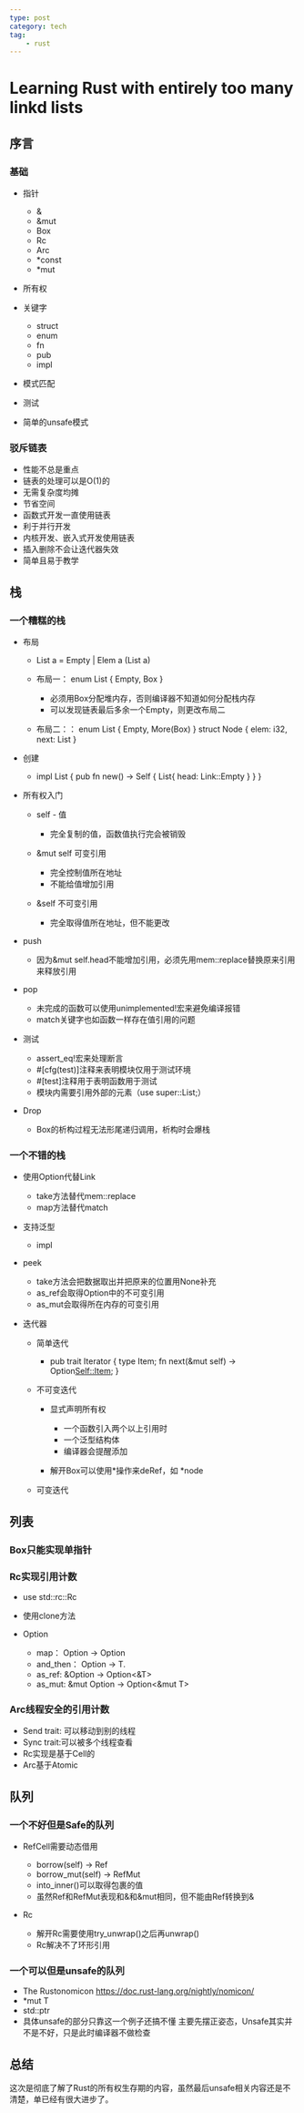 ```yaml
---
type: post
category: tech
tag:
    - rust
---
```


# Learning Rust with entirely too many linkd lists

## 序言

### 基础

- 指针

	- &
	- &mut
	- Box
	- Rc
	- Arc
	- *const
	- *mut

- 所有权
- 关键字

	- struct
	- enum
	- fn
	- pub
	- impl

- 模式匹配
- 测试
- 简单的unsafe模式

### 驳斥链表

- 性能不总是重点
- 链表的处理可以是O(1)的
- 无需复杂度均摊
- 节省空间
- 函数式开发一直使用链表
- 利于并行开发
- 内核开发、嵌入式开发使用链表
- 插入删除不会让迭代器失效
- 简单且易于教学


## 栈

### 一个糟糕的栈

- 布局

	- List a = Empty | Elem a (List a)
	- 布局一： 
enum List  {
    Empty, 
    Box<List> 
}

		- 必须用Box分配堆内存，否则编译器不知道如何分配栈内存
		- 可以发现链表最后多余一个Empty，则更改布局二

	- 布局二：： 
enum List { 
    Empty, 
    More(Box<Node>) 
}
struct Node {
    elem: i32,
    next: List
}

- 创建

	- impl List {
    pub fn new() -> Self {
        List{ head: Link::Empty }
   }
}

- 所有权入门

	- self - 值

		- 完全复制的值，函数值执行完会被销毁

	- &mut self 可变引用

		- 完全控制值所在地址
		- 不能给值增加引用

	- &self 不可变引用

		- 完全取得值所在地址，但不能更改

- push

	- 因为&mut self.head不能增加引用，必须先用mem::replace替换原来引用来释放引用

- pop

	- 未完成的函数可以使用unimplemented!宏来避免编译报错
	- match关键字也如函数一样存在值引用的问题

- 测试

	- assert_eq!宏来处理断言
	- #[cfg(test)]注释来表明模块仅用于测试环境
	- #[test]注释用于表明函数用于测试
	- 模块内需要引用外部的元素（use super::List;）

- Drop

	- Box的析构过程无法形尾递归调用，析构时会爆栈

### 一个不错的栈

- 使用Option代替Link

	- take方法替代mem::replace
	- map方法替代match

- 支持泛型

	- impl<T>

- peek

	- take方法会把数据取出并把原来的位置用None补充
	- as_ref会取得Option中的不可变引用
	- as_mut会取得所在内存的可变引用

- 迭代器

	- 简单迭代

		- pub trait Iterator {
    type Item;
    fn next(&mut self) -> Option<Self::Item>;
}

	- 不可变迭代

		- 显式声明所有权

			- 一个函数引入两个以上引用时
			- 一个泛型结构体
			- 编译器会提醒添加

		- 解开Box可以使用*操作来deRef，如 *node

	- 可变迭代

## 列表

### Box只能实现单指针

### Rc实现引用计数

- use std::rc::Rc
- 使用clone方法
- Option

	- map： Option<T> -> Option<T>
	- and_then： Option<T> -> T.
	- as_ref: &Option<T> -> Option<&T>
	- as_mut: &mut Option<T> -> Option<&mut T>

### Arc线程安全的引用计数

- Send trait: 可以移动到别的线程
- Sync trait:可以被多个线程查看
- Rc实现是基于Cell的
- Arc基于Atomic

## 队列

### 一个不好但是Safe的队列

- RefCell需要动态借用

	- borrow(self) -> Ref<T>
	- borrow_mut(self) -> RefMut<T>
	- into_inner()可以取得包裹的值
	- 虽然Ref和RefMut表现和&和&mut相同，但不能由Ref转换到&

- Rc

	- 解开Rc需要使用try_unwrap()之后再unwrap()
	- Rc解决不了环形引用

### 一个可以但是unsafe的队列

- The Rustonomicon
https://doc.rust-lang.org/nightly/nomicon/
- *mut T
- std::ptr
- 具体unsafe的部分只靠这一个例子还搞不懂
主要先摆正姿态，Unsafe其实并不是不好，只是此时编译器不做检查

## 总结

这次是彻底了解了Rust的所有权生存期的内容，虽然最后unsafe相关内容还是不清楚，单已经有很大进步了。

